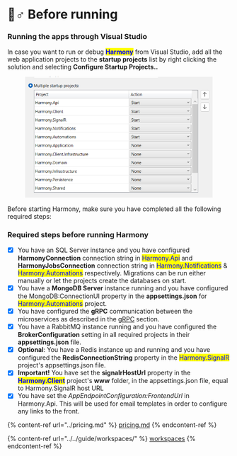 # 🏃♂ Before running

### Running the apps through Visual Studio

In case you want to run or debug <mark style="color:blue;">**Harmony**</mark> from Visual Studio, add all the web application projects to the **startup projects** list by right clicking the solution and selecting **Configure Startup Projects..**

<figure><img src="../../.gitbook/assets/startup-projects.png" alt=""><figcaption></figcaption></figure>

Before starting Harmony, make sure you have completed all the following required steps:

### Required steps before running Harmony

* [x] You have an SQL Server instance and you have configured **HarmonyConnection** connection string in <mark style="color:blue;">Harmony.Api</mark> and **HarmonyJobsConnection** connection string in <mark style="color:blue;">Harmony.Notifications</mark> & <mark style="color:blue;">Harmony.Automations</mark> respectively. Migrations can be run either manually or let the projects create the databases on start.
* [x] You have a **MongoDB Server** instance running and you have configured the MongoDB:ConnectionUI property in the **appsettings.json** for <mark style="color:blue;">Harmony.Automations</mark> project.
* [x] You have configured the **gRPC** communication between the microservices as described in the [gRPC](grpc.md) section.
* [x] You have a RabbitMQ instance running and you have configured the **BrokerConfiguration** setting in all required projects in their **appsettings.json** file.
* [x] **Optional**: You have a Redis instance up and running and you have configured the **RedisConnectionString** property in the <mark style="color:blue;">Harmony.SignalR</mark> project's appsettings.json file.&#x20;
* [x] **Important!** You have set the **signalrHostUrl** property in the <mark style="color:blue;">**Harmony.Client**</mark> project's **www** folder, in the appsettings.json file, equal to Harmony.SignalR host URL
* [x] You have set the _AppEndpointConfiguration:FrontendUrl_ in Harmony.Api. This will be used for email templates in order to configure any links to the front.

{% content-ref url="../pricing.md" %}
[pricing.md](../pricing.md)
{% endcontent-ref %}

{% content-ref url="../../guide/workspaces/" %}
[workspaces](../../guide/workspaces/)
{% endcontent-ref %}
